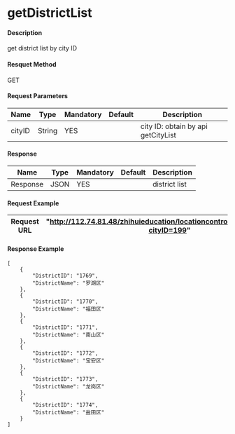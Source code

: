 # getDistrictList

#### Description
get district list by city ID
#### Resquet Method
GET
#### Request Parameters

| Name | Type | Mandatory | Default | Description |
| -- | -- | -- | -- | -- |
| cityID | String | YES |  | city ID: obtain by api getCityList |



#### Response
| Name | Type | Mandatory | Default | Description |
| -- | -- | -- | -- | -- |
| Response | JSON | YES| | district list


#### Request Example

|Request URL | "http://112.74.81.48/zhihuieducation/locationcontroller/getDistrictList?cityID=199" |
| --| -- |


#### Response Example

```
[
    {
        "DistrictID": "1769",
        "DistrictName": "罗湖区"
    },
    {
        "DistrictID": "1770",
        "DistrictName": "福田区"
    },
    {
        "DistrictID": "1771",
        "DistrictName": "南山区"
    },
    {
        "DistrictID": "1772",
        "DistrictName": "宝安区"
    },
    {
        "DistrictID": "1773",
        "DistrictName": "龙岗区"
    },
    {
        "DistrictID": "1774",
        "DistrictName": "盐田区"
    }
]
```



